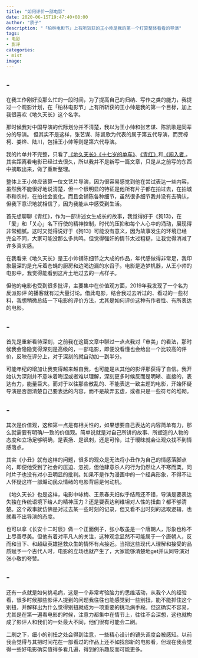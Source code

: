 ```yaml
---
title: "如何评价一部电影"
date: 2020-06-15T19:47:40+08:00
author: "质子"
description: "「柏林电影节」上有所斩获的王小帅是我的第一个打算整体看看的导演"
tags:
- 电影
- 影评
categories: 
- mist
image: 
---
```


## -
在我工作刚好没那么忙的一段时间，为了提高自己的归纳、写作之类的能力，我提过一个观影计划，在「柏林电影节」上有所斩获的王小帅是我的第一个目标，加上我很喜欢《地久天长》这个名字。
<!--more-->

那时候我对中国导演的代际划分并不清楚，我以为王小帅和张艺谋、陈凯歌是同辈分的导演。 但其实不是这样，张艺谋、陈凯歌为代表的属于第五代导演，而贾樟柯、娄烨、陆川，包括王小帅等则是第六代导演。

我的片单并不完整，只看了[《地久天长》](https://movie.douban.com/subject/26715636/ )[《十七岁的单车》](https://movie.douban.com/subject/1291847/ )、[《青红》](https://movie.douban.com/subject/1322851/?from=subject-page )和[《闯入者 ](https://movie.douban.com/subject/20514902/ )。其实距离看电影已经过去很久，所以我并不是新写一篇文章，只是从之前写的东西中摘取出来，做了重新整理。

整体上王小帅应该算一位文艺片导演，因为很容易感觉到他在尝试表达一些内容，虽然我不能很好地说清楚，但一个很明显的特征是他所有片子都在拍过去，在拍城市和农村，在拍社会变化。而且会铺陈各种细节，虽然很多细节我并没有去确认，但我下意识地就相信了，因为我能从中感受到生活。

首先想聊聊《青红》，作为一部讲述女生成长的故事，我觉得好于《狗13》，在「爱」和「关心」名下行使的精神控制，时代的压抑和每个人心中的涌动，展现得非常细腻。这时又觉得说好于《狗13》可能没有意义，因为故事发生的环境已经完全不同，大家可能没那么多共鸣。但觉得强奸的情节太过粗糙，让我觉得消减了许多真实感。

在我看来《地久天长》是王小帅铺陈细节之大成的作品，年代感做得非常足，我印象最深的是充斥着苍蝇的厨房和边喝边漏的水舀子。电影是造梦机器，从王小帅的电影中，我觉得能看到这片土地过去的一点样子。

但他的电影也受到很多批评，主要集中在价值观方面，2019年我发现了一个名为  反派影评 的播客就有过大量讨论。借此电影，结合我过去听过的、看过的一些材料，我想稍微总结一下电影的评价方法，尤其是如何评价这种有作者性、有所表达的电影。

## -
首先是重新看待深刻，之前我在这篇文章中聊过一点点我对「审美」的看法，那时候我会隐隐觉得深刻是高级的，一部电影，即便没看懂也会给出一个比较高的评价，反映在评分上，对于深刻的就自动加一到半分。

可能年纪的增加让我变得越来越自我，也可能是从其他的影评那获得了自信。我开始认为深刻并不意味着晦涩或者难以理解，深刻更多时候反而是明晰、直接的，表达有力，能量巨大。而对于以往那些散乱的、不能表达一致主题的电影，开始怀疑导演是否想清楚自己要表达的内容，而不是故弄玄虚，或者只是一些符号的堆砌。

## -
其次是价值观，这和第一点是有相关性的，如果想要自己表达的内容简单有力，那么就需要有明确/一致的价值观。简单说就是对自己所讲的故事、所塑造的人物的态度和立场足够明确，是表扬、是讽刺，还是可怜，过于暧昧就会让观众找不到情感落点。

其实《小丑》就有这样的问题，很多的观众是无法将小丑作为自己的情感落脚点的，即便他受到了社会的压迫、忽视，但他肆意杀人的行为仍然让人不寒而栗，同时片子也没有对小丑明显的批判。如果不是作为漫画中的一个经典形象，不得不让人怀疑这样一部煽动民众情绪的电影背后是何动机。

《地久天长》也是这样，电影中咏梅、王景春夫妇似乎结局还不错，导演是要表达失独在传统语境下给人的精神压力？还是要表达利维坦对人性的扭曲？都不够清楚。这个故事就仿佛是对过去某一些时刻的记录，但又看不出时刻的选取逻辑，也就看不出导演的态度。

也可以拿《长安十二时辰》做一个正面例子，张小敬虽是一个唐朝人，形象也称不上尽善尽美。但他有着对平凡人的关注，这种观念显然不可能属于一个唐朝人，反而和当下、和超级英雄拯救众生的情怀有点接近。当把这些现代人理解和接受的品质赋予一个古代人时，电影的立场也就产生了，大家能够清楚地get并认同导演对张小敬的夸赞。

## -
还有一点就是如何挑毛病，这是一个非常考验脑力的思维活动，从我个人的经验看，很多时候那些影评人提到的问题我往往也能感觉到一些别扭，能不能抓住这个别扭，并解释出为什么觉得别扭就成为一项重要的挑毛病手段。但这确实不容易，尤其是在第一遍看电影的时候，注意力都集中在情节上，往往不会深想，这也就构成了影评人和我们的一处最大不同，他们很有可能会二刷。

二刷之下，细小的别扭之处会得到注意，一些精心设计的镜头调度会被感知。以前我会觉得与其把时间花在一部看过的作品上还不如找部新的电影看，但现在我会觉得一些好电影确实值得多看几遍，得到的乐趣反而可能更多。
